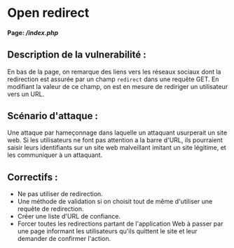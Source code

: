 # Open redirect
#### Page: _/index.php_

## Description de la vulnerabilité :
En bas de la page, on remarque des liens vers les réseaux sociaux dont la redirection est assurée par un champ `redirect` dans une requête GET.
En modifiant la valeur de ce champ, on est en mesure de rediriger un utilisateur vers un URL.

## Scénario d'attaque :
Une attaque par hameçonnage dans laquelle un attaquant usurperait un site web. Si les utilisateurs ne font pas attention a la barre d'URL, ils pourraient saisir leurs identifiants sur un site web malveillant imitant un site légitime, et les communiquer à un attaquant.

## Correctifs :
- Ne pas utiliser de redirection.
- Une méthode de validation si on choisit tout de même d'utiliser une requête de redirection.
- Créer une liste d'URL de confiance.
- Forcer toutes les redirections partant de l'application Web à passer par une page informant les utilisateurs qu'ils quittent le site et leur demander de confirmer l'action.
